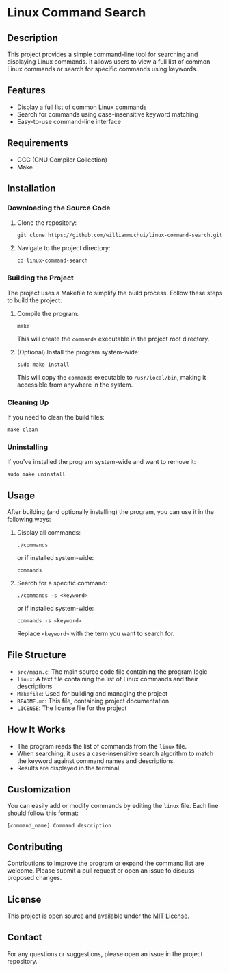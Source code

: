 # Linux Command Search

## Description

This project provides a simple command-line tool for searching and displaying Linux commands. It allows users to view a full list of common Linux commands or search for specific commands using keywords.

## Features

- Display a full list of common Linux commands
- Search for commands using case-insensitive keyword matching
- Easy-to-use command-line interface

## Requirements

- GCC (GNU Compiler Collection)
- Make

## Installation

### Downloading the Source Code

1. Clone the repository:

   ```
   git clone https://github.com/williammuchui/linux-command-search.git
   ```

2. Navigate to the project directory:
   ```
   cd linux-command-search
   ```

### Building the Project

The project uses a Makefile to simplify the build process. Follow these steps to build the project:

1. Compile the program:

   ```
   make
   ```

   This will create the `commands` executable in the project root directory.

2. (Optional) Install the program system-wide:
   ```
   sudo make install
   ```
   This will copy the `commands` executable to `/usr/local/bin`, making it accessible from anywhere in the system.

### Cleaning Up

If you need to clean the build files:

```
make clean
```

### Uninstalling

If you've installed the program system-wide and want to remove it:

```
sudo make uninstall
```

## Usage

After building (and optionally installing) the program, you can use it in the following ways:

1. Display all commands:

   ```
   ./commands
   ```

   or if installed system-wide:

   ```
   commands
   ```

2. Search for a specific command:
   ```
   ./commands -s <keyword>
   ```
   or if installed system-wide:
   ```
   commands -s <keyword>
   ```
   Replace `<keyword>` with the term you want to search for.

## File Structure

- `src/main.c`: The main source code file containing the program logic
- `linux`: A text file containing the list of Linux commands and their descriptions
- `Makefile`: Used for building and managing the project
- `README.md`: This file, containing project documentation
- `LICENSE`: The license file for the project

## How It Works

- The program reads the list of commands from the `linux` file.
- When searching, it uses a case-insensitive search algorithm to match the keyword against command names and descriptions.
- Results are displayed in the terminal.

## Customization

You can easily add or modify commands by editing the `linux` file. Each line should follow this format:

```
[command_name] Command description
```

## Contributing

Contributions to improve the program or expand the command list are welcome. Please submit a pull request or open an issue to discuss proposed changes.

## License

This project is open source and available under the [MIT License](https://opensource.org/licenses/MIT).

## Contact

For any questions or suggestions, please open an issue in the project repository.

